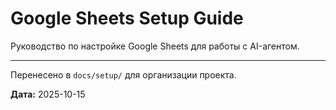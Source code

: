 # Google Sheets Setup Guide

Руководство по настройке Google Sheets для работы с AI-агентом.

---

Перенесено в `docs/setup/` для организации проекта.

**Дата:** 2025-10-15


